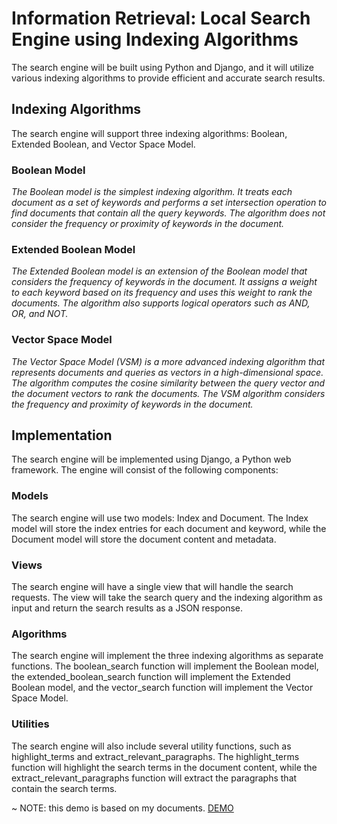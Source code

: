 # Information Retrieval: Local Search Engine using Indexing Algorithms

The search engine will be built using Python and Django, and it will utilize various indexing algorithms to provide efficient and accurate search results.



## Indexing Algorithms

The search engine will support three indexing algorithms: Boolean, Extended Boolean, and Vector Space Model.

### Boolean Model

*The Boolean model is the simplest indexing algorithm. It treats each document as a set of keywords and performs a set intersection operation to find documents that contain all the query keywords. The algorithm does not consider the frequency or proximity of keywords in the document.*

### Extended Boolean Model

*The Extended Boolean model is an extension of the Boolean model that considers the frequency of keywords in the document. It assigns a weight to each keyword based on its frequency and uses this weight to rank the documents. The algorithm also supports logical operators such as AND, OR, and NOT.*

### Vector Space Model

*The Vector Space Model (VSM) is a more advanced indexing algorithm that represents documents and queries as vectors in a high-dimensional space. The algorithm computes the cosine similarity between the query vector and the document vectors to rank the documents. The VSM algorithm considers the frequency and proximity of keywords in the document.*

## Implementation

The search engine will be implemented using Django, a Python web framework. The engine will consist of the following components:

### Models

The search engine will use two models: Index and Document. The Index model will store the index entries for each document and keyword, while the Document model will store the document content and metadata.

### Views

The search engine will have a single view that will handle the search requests. The view will take the search query and the indexing algorithm as input and return the search results as a JSON response.

### Algorithms

The search engine will implement the three indexing algorithms as separate functions. The boolean_search function will implement the Boolean model, the extended_boolean_search function will implement the Extended Boolean model, and the vector_search function will implement the Vector Space Model.

### Utilities

The search engine will also include several utility functions, such as highlight_terms and extract_relevant_paragraphs. The highlight_terms function will highlight the search terms in the document content, while the extract_relevant_paragraphs function will extract the paragraphs that contain the search terms.

~ NOTE: this demo is based on my documents.
[DEMO](https://irlsengine.pythonanywhere.com/)
